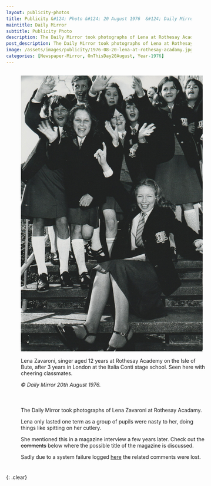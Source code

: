 ```yaml
---
layout: publicity-photos
title: Publicity &#124; Photo &#124; 20 August 1976  &#124; Daily Mirror &#124; Lena Zavaroni at Rothesay Acadamy
maintitle: Daily Mirror
subtitle: Publicity Photo
description: The Daily Mirror took photographs of Lena at Rothesay Acadamy, she only lasted one term as a group of pupils were nasty to her, doing things like spitting on her cutlery.
post_description: The Daily Mirror took photographs of Lena at Rothesay Acadamy, she only lasted one term as a group of pupils were nasty to her, doing things like spitting on her cutlery.
image: /assets/images/publicity/1976-08-20-lena-at-rothesay-acadamy.jpg 
categories: [Newspaper-Mirror, OnThisDay20August, Year-1976]
---
```


<figure class="fig1">
<a href="/assets/images/publicity/1976-08-20-lena-at-rothesay-acadamy.jpg"><img src="/assets/images/publicity/1976-08-20-lena-at-rothesay-acadamy.jpg" class="full-width zoom-in" /></a>
<figcaption>
<p>Lena Zavaroni, singer aged 12 years at Rothesay Academy on the Isle of Bute, after 3 years in London at the Italia Conti stage school. Seen here with cheering classmates.</p>
<cite>&copy; Daily Mirror 20th August 1976.</cite>
</figcaption>
</figure>

<figure class="fig2">
<figcaption>
<p>The Daily Mirror took photographs of Lena Zavaroni at Rothesay Acadamy.</p>
<p>Lena only lasted one term as a group of pupils were nasty to her, doing things like spitting on her cutlery.</p>
<p>She mentioned this in a magazine interview a few years later. Check out the <s>comments</s> below where the possible title of the magazine is discussed.</p>
<p>Sadly due to a system failure logged <a href="https://github.com/FanzOfLenaZavaroni/fanzoflenazavaroni.github.io/discussions/2#discussioncomment-4230359">here</a> the related comments were lost.</p>
</figcaption>
</figure>

<br />{: .clear}

<style>
.fig1 {float:left; width:49%;}

.fig2 {float:right; width:49%;}

figcaption {float:left; width:100%;}

@media screen and (orientation:portrait) {
.fig1, .fig2 {float:left; width:100%;}
figcaption {float:left; width:100%; margin-bottom: 10px;}
}
</style>

